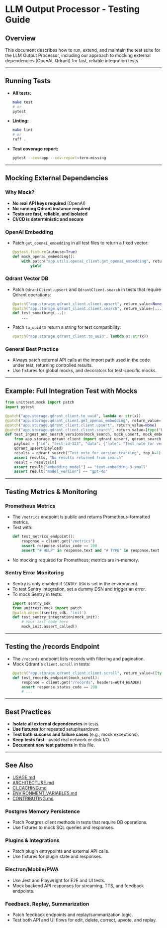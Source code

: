 # LLM Output Processor - Testing Guide

## Overview

This document describes how to run, extend, and maintain the test suite for the LLM Output Processor, including our approach to mocking external dependencies (OpenAI, Qdrant) for fast, reliable integration tests.

---

## Running Tests

- **All tests:**
  ```bash
  make test
  # or
  pytest
  ```
- **Linting:**
  ```bash
  make lint
  # or
  ruff .
  ```
- **Test coverage report:**
  ```bash
  pytest --cov=app --cov-report=term-missing
  ```

---

## Mocking External Dependencies

### Why Mock?
- **No real API keys required** (OpenAI)
- **No running Qdrant instance required**
- **Tests are fast, reliable, and isolated**
- **CI/CD is deterministic and secure**

### OpenAI Embedding
- Patch `get_openai_embedding` in all test files to return a fixed vector:
  ```python
  @pytest.fixture(autouse=True)
  def mock_openai_embedding():
      with patch("app.utils.openai_client.get_openai_embedding", return_value=[0.1] * 1536):
          yield
  ```

### Qdrant Vector DB
- Patch `QdrantClient.upsert` and `QdrantClient.search` in tests that require Qdrant operations:
  ```python
  @patch("app.storage.qdrant_client.client.upsert", return_value=None)
  @patch("app.storage.qdrant_client.client.search", return_value=[...])
  def test_something(...):
      ...
  ```
- Patch `to_uuid` to return a string for test compatibility:
  ```python
  @patch("app.storage.qdrant_client.to_uuid", lambda x: str(x))
  ```

### General Best Practice
- Always patch external API calls at the import path used in the code under test, returning controlled results.
- Use fixtures for global mocks, and decorators for test-specific mocks.

---

## Example: Full Integration Test with Mocks
```python
from unittest.mock import patch
import pytest

@patch("app.storage.qdrant_client.to_uuid", lambda x: str(x))
@patch("app.storage.qdrant_client.get_openai_embedding", return_value=[0.1] * 1536)
@patch("app.storage.qdrant_client.client.upsert", return_value=None)
@patch("app.storage.qdrant_client.client.search", return_value=[type("Result", (), {"id": "test-id-123", "score": 0.99, "payload": {"data": {"note": "Test note for version tracking"}, "metadata": {"embedding_model": "text-embedding-3-small", "model_version": "gpt-4o", "timestamp": "2025-07-14T00:00:00Z"}}, "type": "test", "priority": "low"})()])
def test_ingest_and_search_versions(mock_search, mock_upsert, mock_embedding):
    from app.storage.qdrant_client import qdrant_upsert, qdrant_search
    payload = {"id": "test-id-123", "data": {"note": "Test note for version tracking"}, "type": "test", "priority": "low"}
    qdrant_upsert(payload)
    results = qdrant_search("Test note for version tracking", top_k=1)
    assert results, "No results returned from search"
    result = results[0]
    assert result["embedding_model"] == "text-embedding-3-small"
    assert result["model_version"] == "gpt-4o"
```

---

## Testing Metrics & Monitoring

### Prometheus Metrics
- The `/metrics` endpoint is public and returns Prometheus-formatted metrics.
- Test with:
  ```python
  def test_metrics_endpoint():
      response = client.get("/metrics")
      assert response.status_code == 200
      assert "# HELP" in response.text and "# TYPE" in response.text
  ```
- No mocking required for Prometheus; metrics are in-memory.

### Sentry Error Monitoring
- Sentry is only enabled if `SENTRY_DSN` is set in the environment.
- To test Sentry integration, set a dummy DSN and trigger an error.
- To mock Sentry in tests:
  ```python
  import sentry_sdk
  from unittest.mock import patch
  @patch.object(sentry_sdk, 'init')
  def test_sentry_integration(mock_init):
      # Your test code here
      mock_init.assert_called()
  ```

---

## Testing the /records Endpoint
- The `/records` endpoint lists records with filtering and pagination.
- Mock Qdrant's `client.scroll` in tests:
  ```python
  @patch("app.storage.qdrant_client.client.scroll", return_value=([type("Point", (), {"id": "abc123", "payload": {"data": {"note": "Test note"}, "type": "test", "metadata": {"timestamp": "2025-07-14T00:00:00Z"}}})()], None, None))
  def test_records_endpoint(mock_scroll):
      response = client.get("/records", headers=AUTH_HEADER)
      assert response.status_code == 200
      # ...
  ```

---

## Best Practices
- **Isolate all external dependencies** in tests.
- **Use fixtures** for repeated setup/teardown.
- **Test both success and failure cases** (e.g., mock exceptions).
- **Keep tests fast**—avoid real network or disk I/O.
- **Document new test patterns** in this file.

---

## See Also
- [USAGE.md](./USAGE.md)
- [ARCHITECTURE.md](./ARCHITECTURE.md)
- [CI_CACHING.md](./CI_CACHING.md)
- [ENVIRONMENT_VARIABLES.md](./ENVIRONMENT_VARIABLES.md)
- [CONTRIBUTING.md](./CONTRIBUTING.md) 

### Postgres Memory Persistence
- Patch Postgres client methods in tests that require DB operations.
- Use fixtures to mock SQL queries and responses.

### Plugins & Integrations
- Patch plugin entrypoints and external API calls.
- Use fixtures for plugin state and responses.

### Electron/Mobile/PWA
- Use Jest and Playwright for E2E and UI tests.
- Mock backend API responses for streaming, TTS, and feedback endpoints.

### Feedback, Replay, Summarization
- Patch feedback endpoints and replay/summarization logic.
- Test both API and UI flows for edit, delete, correct, upvote, and replay. 